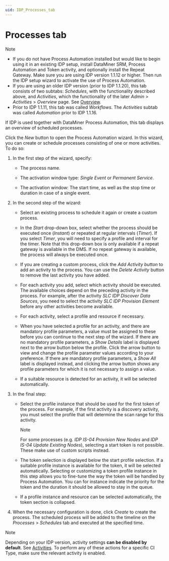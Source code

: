 ```yaml
---
uid: IDP_Processes_tab
---
```


# Processes tab

> [!NOTE]
>
> - If you do not have Process Automation installed but would like to begin using it in an existing IDP setup, install DataMiner SRM, Process Automation and Token activity, and optionally install the Repeat Gateway. Make sure you are using IDP version 1.1.12 or higher. Then run the IDP setup wizard to activate the use of Process Automation.
> - If you are using an older IDP version (prior to IDP 1.1.20), this tab consists of two subtabs: *Schedules*, with the functionality described above, and *Activities*, which the functionality of the later *Admin* > *Activities* > *Overview* page. See [Overview](xref:Admin_activities#overview).
> - Prior to IDP 1.1.11, this tab was called *Workflows*. The *Activities* subtab was called *Automation* prior to IDP 1.1.16.

If IDP is used together with DataMiner Process Automation, this tab displays an overview of scheduled processes.

Click the *New* button to open the Process Automation wizard. In this wizard, you can create or schedule processes consisting of one or more activities. To do so:

1. In the first step of the wizard, specify:

   - The process name.

   - The activation window type: *Single Event* or *Permanent Service*.

   - The activation window: The start time, as well as the stop time or duration in case of a single event.

1. In the second step of the wizard:

   - Select an existing process to schedule it again or create a custom process.

   - In the *Start* drop-down box, select whether the process should be executed once (*Instant*) or repeated at regular intervals (*Timer*). If you select *Timer*, you will need to specify a profile and interval for the timer. Note that this drop-down box is only available if a repeat gateway is available in the DMS. If no repeat gateway is available, the process will always be executed once.

   - If you are creating a custom process, click the *Add* *Activity button* to add an activity to the process. You can use the *Delete Activity* button to remove the last activity you have added.

   - For each activity you add, select which activity should be executed. The available choices depend on the preceding activity in the process. For example, after the activity *SLC IDP Discover Data Sources*, you need to select the activity *SLC IDP Provision Element* before any other activities become available.

   - For each activity, select a profile and resource if necessary.

   - When you have selected a profile for an activity, and there are mandatory profile parameters, a value must be assigned to these before you can continue to the next step of the wizard. If there are no mandatory profile parameters, a *Show Details* label is displayed next to the arrow button below the profile. Click the arrow button to view and change the profile parameter values according to your preference. If there are mandatory profile parameters, a *Show All* label is displayed instead, and clicking the arrow button shows any profile parameters for which it is not necessary to assign a value.

   - If a suitable resource is detected for an activity, it will be selected automatically.

1. In the final step:

   - Select the profile instance that should be used for the first token of the process. For example, if the first activity is a discovery activity, you must select the profile that will determine the scan range for this activity.

     > [!NOTE]
     > For some processes (e.g. *IDP IS-04 Provision New Nodes* and *IDP IS-04 Update Existing Nodes*), selecting a start token is not possible. These make use of custom scripts instead.

   - The token selection is displayed below the start profile selection. If a suitable profile instance is available for the token, it will be selected automatically. Selecting or customizing a token profile instance in this step allows you to fine-tune the way the token will be handled by Process Automation. You can for instance indicate the priority for the token and the duration it should be allowed to stay in the queue.

   - If a profile instance and resource can be selected automatically, the token section is collapsed.

1. When the necessary configuration is done, click *Create* to create the process. The scheduled process will be added to the timeline on the *Processes* > *Schedules* tab and executed at the specified time.

> [!NOTE]
> Depending on your IDP version, activity settings **can be disabled by default**. See [Activities](xref:Admin_activities). To perform any of these actions for a specific CI Type, make sure the relevant activity is enabled.
